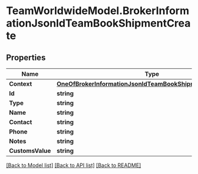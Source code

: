 # TeamWorldwideModel.BrokerInformationJsonldTeamBookShipmentCreate
## Properties

Name | Type | Description | Notes
------------ | ------------- | ------------- | -------------
**Context** | [**OneOfBrokerInformationJsonldTeamBookShipmentCreateContext**](OneOfBrokerInformationJsonldTeamBookShipmentCreateContext.md) |  | [optional] 
**Id** | **string** |  | [optional] 
**Type** | **string** |  | [optional] 
**Name** | **string** |  | 
**Contact** | **string** |  | 
**Phone** | **string** |  | 
**Notes** | **string** |  | [optional] 
**CustomsValue** | **string** |  | [optional] 

[[Back to Model list]](../README.md#documentation-for-models) [[Back to API list]](../README.md#documentation-for-api-endpoints) [[Back to README]](../README.md)

